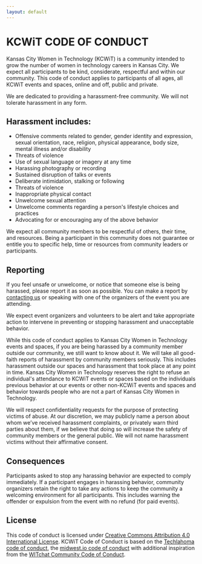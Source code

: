 ```yaml
---
layout: default
---
```


KCWiT CODE OF CONDUCT
=====================

Kansas City Women in Technology (KCWiT) is a community intended to grow the number of women in technology careers in Kansas City.  We expect all participants to be kind, considerate, respectful and within our community. This code of conduct applies to participants of all ages, all KCWiT events and spaces, online and off, public and private.

We are dedicated to providing a harassment-free community.  We will not tolerate harassment in any form.

Harassment includes: 
--------------------
- Offensive comments related to gender, gender identity and expression, sexual orientation, race, religion, physical appearance, body size, mental illness and/or disability
- Threats of violence
- Use of sexual language or imagery at any time
- Harassing photography or recording
- Sustained disruption of talks or events
- Deliberate intimidation, stalking or following
- Threats of violence
- Inappropriate physical contact
- Unwelcome sexual attention
- Unwelcome comments regarding a person's lifestyle choices and practices
- Advocating for or encouraging any of the above behavior

We expect all community members to be respectful of others, their time, and resources.  Being a participant in this community does not guarantee or entitle you to specific help, time or resources from community leaders or participants.

Reporting
---------
If you feel unsafe or unwelcome, or notice that someone else is being harassed, please report it as soon as possible.  You can make a report by [contacting us](http://kcwomenintech.org/contact/) or speaking with one of the organizers of the event you are attending.
 
We expect event organizers and volunteers to be alert and take appropriate action to intervene in preventing or stopping harassment and unacceptable behavior. 

While this code of conduct applies to Kansas City Women in Technology events and spaces, if you are being harassed by a community member outside our community, we still want to know about it. We will take all good-faith reports of harassment by community members seriously. This includes harassment outside our spaces and harassment that took place at any point in time. Kansas City Women in Technology reserves the right to refuse an individual's attendance to KCWiT events or spaces based on the individuals previous behavior at our events or other non-KCWiT events and spaces and behavior towards people who are not a part of Kansas City Women in Technology.

We will respect confidentiality requests for the purpose of protecting victims of abuse. At our discretion, we may publicly name a person about whom we’ve received harassment complaints, or privately warn third parties about them, if we believe that doing so will increase the safety of community members or the general public. We will not name harassment victims without their affirmative consent.
 
Consequences
------------
Participants asked to stop any harassing behavior are expected to comply immediately.  If a participant engages in harassing behavior, community organizers retain the right to take any actions to keep the community a welcoming environment for all participants.  This includes warning the offender or expulsion from the event with no refund (for paid events).  
  
License
-------
This code of conduct is licensed under [Creative Commons Attribution 4.0 International License](http://creativecommons.org/licenses/by/4.0/).
KCWiT Code of Conduct is based on the [Techlahoma code of conduct](http://techlahoma.org/coc.html), the [midwest.io code of conduct](https://github.com/midwestio/midwestio.github.io/blob/master/code-of-conduct/index.markdown) with additional inspiration from the [WITchat Community Code of Conduct](http://witchat.github.io/#codeofconduct).